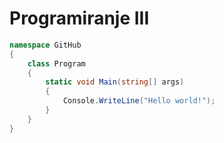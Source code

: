 # Programiranje III
```C#
namespace GitHub
{
    class Program
    {
        static void Main(string[] args)
        {
            Console.WriteLine("Hello world!");
        }
    }
}
```